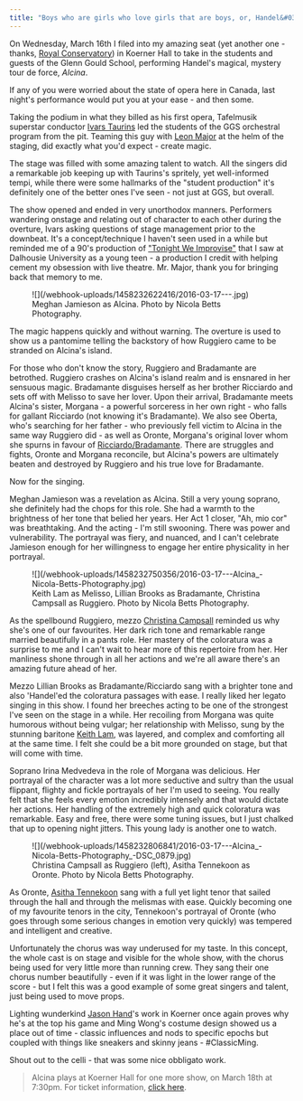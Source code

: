 ```yaml
---
title: "Boys who are girls who love girls that are boys, or, Handel&#039;s Alcina"
---
```


On Wednesday, March 16th I filed into my amazing seat (yet another one - thanks, [Royal Conservatory](/scene/companies/royal-conservatory-of-music/)) in Koerner Hall to take in the students and guests of the Glenn Gould School, performing Handel's magical, mystery tour de force, *Alcina*. 

If any of you were worried about the state of opera here in Canada, last night's performance would put you at your ease - and then some. 

Taking the podium in what they billed as his first opera, Tafelmusik superstar conductor [Ivars Taurins](http://www.tafelmusik.org/about/choir/bios/ivars-taurins) led the students of the GGS orchestral program from the pit. Teaming this guy with [Leon Major](http://leonmajor.com/) at the helm of the staging, did exactly what you'd expect - create magic. 

The stage was filled with some amazing talent to watch. All the singers did a remarkable job keeping up with Taurins's spritely, yet well-informed tempi, while there were some hallmarks of the "student production" it's definitely one of the better ones I've seen - not just at GGS, but overall. 

The show opened and ended in very unorthodox manners. Performers wandering onstage and relating out of character to each other during the overture, Ivars asking questions of stage management prior to the downbeat. It's a concept/technique I haven't seen used in a while but reminded me of a 90's production of ["Tonight We Improvise"](https://en.wikipedia.org/wiki/Tonight_We_Improvise) that I saw at Dalhousie University as a young teen - a production I credit with helping cement my obsession with live theatre. Mr. Major, thank you for bringing back that memory to me. 

<figure data-type="image">
![](/webhook-uploads/1458232622416/2016-03-17---.jpg)<figcaption>Meghan Jamieson as Alcina. Photo by Nicola Betts Photography.</figcaption>
</figure>

The magic happens quickly and without warning. The overture is used to show us a pantomime telling the backstory of how Ruggiero came to be stranded on Alcina's island. 

For those who don't know the story, Ruggiero and Bradamante are betrothed. Ruggiero crashes on Alcina's island realm and is ensnared in her sensuous magic. Bradamante disguises herself as her brother Ricciardo and sets off with Melisso to save her lover. Upon their arrival, Bradamante meets Alcina's sister, Morgana - a powerful sorceress in her own right - who falls for gallant Ricciardo (not knowing it's Bradamante). We also see Oberta, who's searching for her father - who previously fell victim to Alcina in the same way Ruggiero did - as well as Oronte, Morgana's original lover whom she spurns in favour of [Ricciardo/Bradamante](http://store.schmopera.com/collections/t-shirts/products/opera-is-boys-being-girls-being-boys-womens-t-shirt). There are struggles and fights, Oronte and Morgana reconcile, but Alcina's powers are ultimately beaten and destroyed by Ruggiero and his true love for Bradamante. 

Now for the singing. 

Meghan Jamieson was a revelation as Alcina. Still a very young soprano, she definitely had the chops for this role. She had a warmth to the brightness of her tone that belied her years. Her Act 1 closer, "Ah, mio cor" was breathtaking. And the acting - I'm still swooning. There was power and vulnerability. The portrayal was fiery, and nuanced, and I can't celebrate Jamieson enough for her willingness to engage her entire physicality in her portrayal. 

<figure data-type="image">
![](/webhook-uploads/1458232750356/2016-03-17---Alcina_-Nicola-Betts-Photography.jpg)<figcaption>Keith Lam as Melisso, Lillian Brooks as Bradamante, Christina Campsall as Ruggiero. Photo by Nicola Betts Photography.</figcaption>
</figure>

As the spellbound Ruggiero, mezzo [Christina Campsall](/dont-miss-la-voix-humaine/) reminded us why she's one of our favourites. Her dark rich tone and remarkable range married beautifully in a pants role. Her mastery of the coloratura was a surprise to me and I can't wait to hear more of this repertoire from her. Her manliness shone through in all her actions and we're all aware there's an amazing future ahead of her. 

Mezzo Lillian Brooks as Bradamante/Ricciardo sang with a brighter tone and also 'Handel'ed the coloratura passages with ease. I really liked her legato singing in this show. I found her breeches acting to be one of the strongest I've seen on the stage in a while. Her recoiling from Morgana was quite humorous without being vulgar; her relationship with Melisso, sung by the stunning baritone [Keith Lam](/spotlight-on-keith-lam/), was layered, and complex and comforting all at the same time. I felt she could be a bit more grounded on stage, but that will come with time. 

Soprano Irina Medvedeva in the role of Morgana was delicious. Her portrayal of the character was a lot more seductive and sultry than the usual flippant, flighty and fickle portrayals of her I'm used to seeing. You really felt that she feels every emotion incredibly intensely and that would dictate her actions. Her handling of the extremely high and quick coloratura was remarkable. Easy and free, there were some tuning issues, but I just chalked that up to opening night jitters. This young lady is another one to watch. 

<figure data-type="image">
![](/webhook-uploads/1458232806841/2016-03-17---Alcina_-Nicola-Betts-Photography_-DSC_0879.jpg)<figcaption>Christina Campsall as Ruggiero (left), Asitha Tennekoon as Oronte. Photo by Nicola Betts Photography.</figcaption>
</figure>

As Oronte, [Asitha Tennekoon](/scene/people/asitha-tennekoon/) sang with a full yet light tenor that sailed through the hall and through the melismas with ease. Quickly becoming one of my favourite tenors in the city, Tennekoon's portrayal of Oronte (who goes through some serious changes in emotion very quickly) was tempered and intelligent and creative. 

Unfortunately the chorus was way underused for my taste. In this concept, the whole cast is on stage and visible for the whole show, with the chorus being used for very little more than running crew. They sang their one chorus number beautifully - even if it was light in the lower range of the score - but I felt this was a good example of some great singers and talent, just being used to move props. 

Lighting wunderkind [Jason Hand](/scene/people/jason-hand/)'s work in Koerner once again proves why he's at the top his game and Ming Wong's costume design showed us a place out of time - classic influences and nods to specific epochs but coupled with things like sneakers and skinny jeans - #ClassicMing.

Shout out to the celli - that was some nice obbligato work.

>Alcina plays at Koerner Hall for one more show, on March 18th at 7:30pm. For ticket information, [click here](http://performance.rcmusic.ca/tickets/seats/1900).

